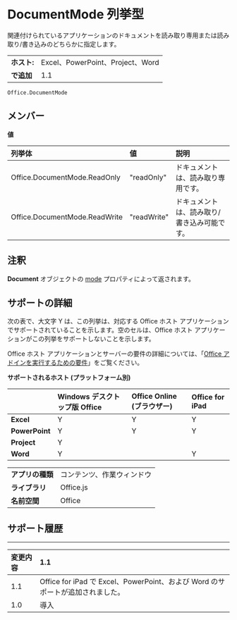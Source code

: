 
# DocumentMode 列挙型
関連付けられているアプリケーションのドキュメントを読み取り専用または読み取り/書き込みのどちらかに指定します。 

|||
|:-----|:-----|
|**ホスト:**|Excel、PowerPoint、Project、Word|
|**で追加**|1.1|

```
Office.DocumentMode
```


## メンバー


**値**


|**列挙体**|**値**|**説明**|
|:-----|:-----|:-----|
|Office.DocumentMode.ReadOnly|"readOnly"|ドキュメントは、読み取り専用です。|
|Office.DocumentMode.ReadWrite|"readWrite"|ドキュメントは、読み取り/書き込み可能です。|

## 注釈

**Document** オブジェクトの [mode](../../reference/shared/document.md) プロパティによって返されます。


## サポートの詳細


次の表で、大文字 Y は、この列挙は、対応する Office ホスト アプリケーションでサポートされていることを示します。空のセルは、Office ホスト アプリケーションがこの列挙をサポートしないことを示します。

Office ホスト アプリケーションとサーバーの要件の詳細については、「[Office アドインを実行するための要件](../../docs/overview/requirements-for-running-office-add-ins.md)」をご覧ください。


**サポートされるホスト (プラットフォーム別)**


||**Windows デスクトップ版 Office**|**Office Online (ブラウザー)**|**Office for iPad**|
|:-----|:-----|:-----|:-----|
|**Excel**|Y|Y|Y|
|**PowerPoint**|Y|Y|Y|
|**Project**|Y|||
|**Word**|Y||Y|

|||
|:-----|:-----|
|**アプリの種類**|コンテンツ、作業ウィンドウ|
|**ライブラリ**|Office.js|
|**名前空間**|Office|

## サポート履歴



****


|**変更内容**|**1.1**|
|:-----|:-----|
|1.1|Office for iPad で Excel、PowerPoint、および Word のサポートが追加されました。|
|1.0|導入|
